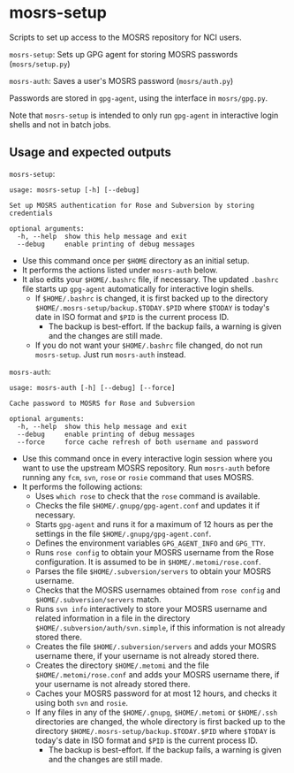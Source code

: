 # mosrs-setup

Scripts to set up access to the MOSRS repository for NCI users.

`mosrs-setup`: Sets up GPG agent for storing MOSRS passwords (`mosrs/setup.py`)

`mosrs-auth`: Saves a user's MOSRS password (`mosrs/auth.py`)

Passwords are stored in `gpg-agent`, using the interface in `mosrs/gpg.py`. 

Note that `mosrs-setup` is intended to only run `gpg-agent` in interactive login shells and not in batch jobs.

## Usage and expected outputs

`mosrs-setup`:
```
usage: mosrs-setup [-h] [--debug]

Set up MOSRS authentication for Rose and Subversion by storing credentials

optional arguments:
  -h, --help  show this help message and exit
  --debug     enable printing of debug messages
```
- Use this command once per `$HOME` directory as an initial setup.
- It performs the actions listed under `mosrs-auth` below.
- It also edits your `$HOME/.bashrc` file, if necessary. The updated `.bashrc` file starts up `gpg-agent` automatically for interactive login shells.
  - If `$HOME/.bashrc` is changed, it is first backed up to the directory `$HOME/.mosrs-setup/backup.$TODAY.$PID` where `$TODAY` is today's date in ISO format and `$PID` is the current process ID.
    - The backup is best-effort. If the backup fails, a warning is given and the changes are still made.
  - If you do not want your `$HOME/.bashrc` file changed, do not run `mosrs-setup`. Just run `mosrs-auth` instead.

`mosrs-auth`:
```
usage: mosrs-auth [-h] [--debug] [--force]

Cache password to MOSRS for Rose and Subversion

optional arguments:
  -h, --help  show this help message and exit
  --debug     enable printing of debug messages
  --force     force cache refresh of both username and password
```
- Use this command once in every interactive login session where you want to use the upstream MOSRS repository. Run `mosrs-auth` before running any `fcm`, `svn`, `rose` or `rosie` command that uses MOSRS.
- It performs the following actions:
  - Uses `which rose` to check that the `rose` command is available.
  - Checks the file `$HOME/.gnupg/gpg-agent.conf` and updates it if necessary.
  - Starts `gpg-agent` and runs it for a maximum of 12 hours as per the settings in the file `$HOME/.gnupg/gpg-agent.conf`.
  - Defines the environment variables `GPG_AGENT_INFO` and `GPG_TTY`.
  - Runs `rose config` to obtain your MOSRS username from the Rose configuration. It is assumed to be in `$HOME/.metomi/rose.conf`.
  - Parses the file `$HOME/.subversion/servers` to obtain your MOSRS username.
  - Checks that the MOSRS usernames obtained from `rose config` and `$HOME/.subversion/servers` match.
  - Runs `svn info` interactively to store your MOSRS username and related information in a file in the directory `$HOME/.subversion/auth/svn.simple`, if this information is not already stored there.
  - Creates the file `$HOME/.subversion/servers` and adds your MOSRS username there, if your username is not already stored there.
  - Creates the directory `$HOME/.metomi` and the file `$HOME/.metomi/rose.conf` and adds your MOSRS username there, if your username is not already stored there.
  - Caches your MOSRS password for at most 12 hours, and checks it using both `svn` and `rosie`.
  - If any files in any of the `$HOME/.gnupg`, `$HOME/.metomi` or `$HOME/.ssh` directories are changed, the whole directory is first backed up to the directory `$HOME/.mosrs-setup/backup.$TODAY.$PID` where `$TODAY` is today's date in ISO format and `$PID` is the current process ID.
    - The backup is best-effort. If the backup fails, a warning is given and the changes are still made.
